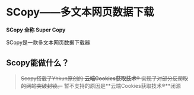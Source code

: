 # SCopy——多文本网页数据下载

**SCopy 全称 Super Copy**

SCopy是一款多文本网页数据下载器

## Scopy能做什么？
>~~Scopy搭载了Yhkun原创的 **云端Cookies获取技术®** 实现了对部分反爬取的网站突破封锁。~~
> 暂不支持的原因是**云端Cookies获取技术®**闭源
